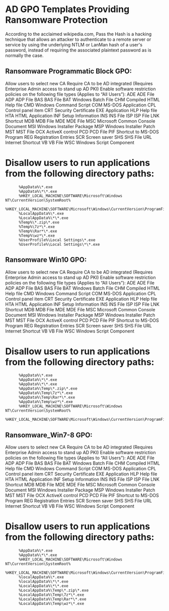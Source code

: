 # AD GPO Templates Providing Ransomware Protection

According to the acclaimed wikipedia.com, Pass the Hash is a hacking technique that allows an attacker to authenticate to a remote server or service by using the underlying NTLM or LanMan hash of a user's password, instead of requiring the associated plaintext password as is normally the case.


## Ransomware Programmatic Block GPO:
Allow users to select new CA
Require CA to be AD integrated (Requires Enterprise Admin access to stand up AD PKI)
Enable software restriction policies on the following file types (Applies to “All Users”):
          ADE ADE File
          ADP ADP File
          BAS BAS File
          BAT Windows Batch File
          CHM Compiled HTML Help file
          CMD Windows Command Script
          COM MS-DOS Application
          CPL Control panel item
          CRT Security Certificate
          EXE Application
          HLP Help file
          HTA HTML Application
          INF Setup Information
          INS INS File
          ISP ISP File
          LNK Shortcut
          MDB MDB File
          MDE MDE File
          MSC Microsoft Common Console Document
          MSI Windows Installer Package
          MSP Windows Installer Patch
          MST MST File
          OCX ActiveX control
          PCD PCD File
          PIF Shortcut to MS-DOS Program
          REG Registration Entries
          SCR Screen saver
          SHS SHS File
          URL Internet Shortcut
          VB VB File
          WSC Windows Script Component

# Disallow users to run applications from the following directory paths:
          %AppData%\*.exe
          %AppData%\*\*.exe
          %HKEY_LOCAL_MACHINE\SOFTWARE\Microsoft\Windows NT\CurrentVersion\SystemRoot%
          %HKEY_LOCAL_MACHINE\SOFTWARE\Microsoft\Windows\CurrentVersion\ProgramFilesDir%
          %LocalAppData%\*.exe
          %LocalAppData%\*\*.exe
          %Temp%\*.zip\*.exe
          %Temp%\7z*\*.exe
          %Temp%\Rar*\*.exe
          %Temp%\wz*\*.exe
          %UserProfile%\Local Settings\*.exe
          %UserProfile%\Local Settings\*\*.exe

## Ransomware Win10 GPO:
Allow users to select new CA
Require CA to be AD integrated (Requires Enterprise Admin access to stand up AD PKI)
Enable software restriction policies on the following file types (Applies to “All Users”):
          ADE ADE File
          ADP ADP File
          BAS BAS File
          BAT Windows Batch File
          CHM Compiled HTML Help file
          CMD Windows Command Script
          COM MS-DOS Application
          CPL Control panel item
          CRT Security Certificate
          EXE Application
          HLP Help file
          HTA HTML Application
          INF Setup Information
          INS INS File
          ISP ISP File
          LNK Shortcut
          MDB MDB File
          MDE MDE File
          MSC Microsoft Common Console Document
          MSI Windows Installer Package
          MSP Windows Installer Patch
          MST MST File
          OCX ActiveX control
          PCD PCD File
          PIF Shortcut to MS-DOS Program
          REG Registration Entries
          SCR Screen saver
          SHS SHS File
          URL Internet Shortcut
          VB VB File
          WSC Windows Script Component

# Disallow users to run applications from the following directory paths:
          %AppData%\*.exe
          %AppData%\*\*.exe
          %AppData%\*\*.exe
          %AppData%\Temp\*.zip\*.exe
          %AppData%\Temp\7z*\*.exe
          %AppData%\Temp\Rar*\*.exe
          %AppData%\Temp\wz*\*.exe
          %HKEY_LOCAL_MACHINE\SOFTWARE\Microsoft\Windows NT\CurrentVersion\SystemRoot%
          %HKEY_LOCAL_MACHINE\SOFTWARE\Microsoft\Windows\CurrentVersion\ProgramFilesDir%

## Ransomware_Win7-8 GPO:
Allow users to select new CA
Require CA to be AD integrated (Requires Enterprise Admin access to stand up AD PKI)
Enable software restriction policies on the following file types (Applies to “All Users”):
          ADE ADE File
          ADP ADP File
          BAS BAS File
          BAT Windows Batch File
          CHM Compiled HTML Help file
          CMD Windows Command Script
          COM MS-DOS Application
          CPL Control panel item
          CRT Security Certificate
          EXE Application
          HLP Help file
          HTA HTML Application
          INF Setup Information
          INS INS File
          ISP ISP File
          LNK Shortcut
          MDB MDB File
          MDE MDE File
          MSC Microsoft Common Console Document
          MSI Windows Installer Package
          MSP Windows Installer Patch
          MST MST File
          OCX ActiveX control
          PCD PCD File
          PIF Shortcut to MS-DOS Program
          REG Registration Entries
          SCR Screen saver
          SHS SHS File
          URL Internet Shortcut
          VB VB File
          WSC Windows Script Component

# Disallow users to run applications from the following directory paths:
          %AppData%\*.exe
          %AppData%\*\*.exe
          %HKEY_LOCAL_MACHINE\SOFTWARE\Microsoft\Windows NT\CurrentVersion\SystemRoot%
          %HKEY_LOCAL_MACHINE\SOFTWARE\Microsoft\Windows\CurrentVersion\ProgramFilesDir%
          %localAppData%\*.exe
          %localAppData%\*\*.exe
          %LocalAppData%\*\*.exe
          %LocalAppData%\Temp\*.zip\*.exe
          %LocalAppData%\Temp\7z*\*.exe
          %LocalAppData%\Temp\Rar*\*.exe
          %LocalAppData%\Temp\wz*\*.exe
